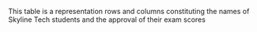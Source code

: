 This table is a representation rows and columns constituting the names of Skyline Tech students and the approval of their exam scores 
